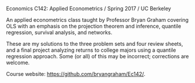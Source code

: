 Economics C142: Applied Econometrics / Spring 2017 / UC Berkeley

An applied econometrics class taught by Professor Bryan Graham covering OLS with an emphasis on the projection theorem and inference, quantile regression, survival analysis, and networks.

These are my solutions to the three problem sets and four review sheets, and a final project analyzing returns to college majors using a quantile regression approach. Some (or all) of this may be incorrect; corrections are welcome.

Course website: https://github.com/bryangraham/Ec142/.
